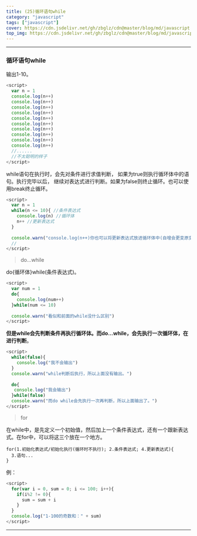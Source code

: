 ```yaml
---
title: (25)循环语句while
category: "javascript"
tags: ["javascript"]
cover: https://cdn.jsdelivr.net/gh/zbglz/cdn@master/blog/md/javascript.svg
top_img: https://cdn.jsdelivr.net/gh/zbglz/cdn@master/blog/md/javascript.svg
---
```


***

### 循环语句while

输出1-10。


```js js
<script>
  var n = 1
  console.log(n++)
  console.log(n++)
  console.log(n++)
  console.log(n++)
  console.log(n++)
  console.log(n++)
  console.log(n++)
  console.log(n++)
  console.log(n++)
  console.log(n++)
  //......
  //不太聪明的样子
</script>
```


while语句在执行时，会先对条件进行求值判断， 如果为true则执行循环体中的语句。执行完毕以后， 继续对表达式进行判断。如果为false则终止循环。也可以使用break终止循环。


```js js
<script>
  var n = 1
  while(n <= 10){ //条件表达式
    console.log(n) //循环体
    n++ //更新表达式
  }
  
  console.warn("console.log(n++)你也可以将更新表达式放进循环体中(自增会更变原变量的值)")
  // 
</script>
```


> do...while


do{循环体}while(条件表达式)。


```js js
<script>
  var num = 1
  do{
    console.log(num++)
  }while(num <= 10)
  
  console.warn("看似和前面的while没什么区别")
</script>
```


**但是while会先判断条件再执行循环体。而do...while，会先执行一次循环体，在进行判断**。


```js js
<script>
  while(false){
    console.log("我不会输出")
  }
  console.warn("while判断后执行，所以上面没有输出。")
  
  do{
   console.log("我会输出")
  }while(false)
  console.warn("而do while会先执行一次再判断，所以上面输出了。")
</script>
```


> for


在while中，是先定义一个初始值，然后加上一个条件表达式，还有一个跟新表达式。在for中，可以将这三个放在一个地方。


    for(1.初始化表达式/初始化执行(循环时不执行); 2.条件表达式; 4.更新表达式){
      3.语句...
    }


例：


```js js
<script>
  for(var i = 0, sum = 0; i <= 100; i++){
    if(i%2 != 0){
      sum = sum + i
    }
  }
  console.log("1-100的奇数和：" + sum)
</script>
```


***